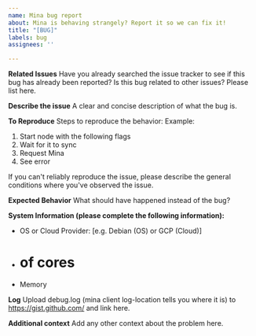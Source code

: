 ```yaml
---
name: Mina bug report
about: Mina is behaving strangely? Report it so we can fix it!
title: "[BUG]"
labels: bug
assignees: ''

---
```


**Related Issues**
Have you already searched the issue tracker to see if this bug has already been reported?  Is this bug related to other issues?  Please list here.  

**Describe the issue**
A clear and concise description of what the bug is.

**To Reproduce**
Steps to reproduce the behavior:
Example:
1. Start node with the following flags
2. Wait for it to sync
3. Request Mina
4. See error

If you can't reliably reproduce the issue, please describe the general conditions where you've observed the issue.

**Expected Behavior**
What should have happened instead of the bug? 

**System Information (please complete the following information):**
 - OS or Cloud Provider: [e.g. Debian (OS) or GCP (Cloud)]
- # of cores
- Memory

**Log**
Upload debug.log (mina client log-location tells you where it is) to https://gist.github.com/ and link here.

**Additional context**
Add any other context about the problem here.
